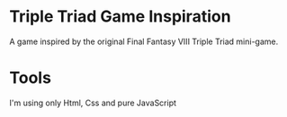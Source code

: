 # Triple Triad Game Inspiration
A game inspired by the original Final Fantasy VIII Triple Triad mini-game. 

# Tools
I'm using only Html, Css and pure JavaScript
